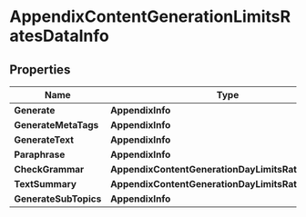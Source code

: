 # AppendixContentGenerationLimitsRatesDataInfo


## Properties

| Name | Type | Description | Notes |
|------------ | ------------- | ------------- | -------------|
**Generate** | **AppendixInfo** |  |[optional]|
**GenerateMetaTags** | **AppendixInfo** |  |[optional]|
**GenerateText** | **AppendixInfo** |  |[optional]|
**Paraphrase** | **AppendixInfo** |  |[optional]|
**CheckGrammar** | **AppendixContentGenerationDayLimitsRatesDataInfo** |  |[optional]|
**TextSummary** | **AppendixContentGenerationDayLimitsRatesDataInfo** |  |[optional]|
**GenerateSubTopics** | **AppendixInfo** |  |[optional]|